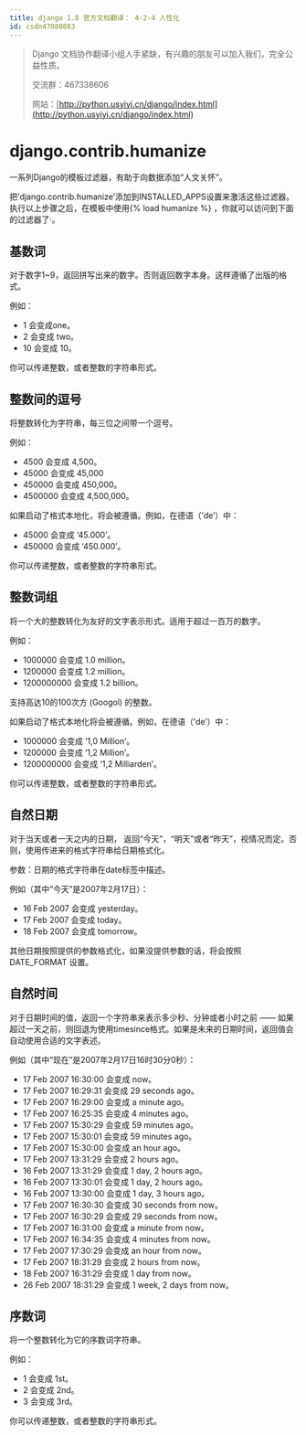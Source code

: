 ```yaml
---
title: django 1.8 官方文档翻译： 4-2-4 人性化
id: csdn47080883
---
```


> Django 文档协作翻译小组人手紧缺，有兴趣的朋友可以加入我们，完全公益性质。
> 
> 交流群：467338606
> 
> 网站：[http://python.usyiyi.cn/django/index.html](http://python.usyiyi.cn/django/index.html)

# django.contrib.humanize

一系列Django的模板过滤器，有助于向数据添加“人文关怀”。

把’django.contrib.humanize’添加到INSTALLED_APPS设置来激活这些过滤器。 执行以上步骤之后，在模板中使用{% load humanize %} ，你就可以访问到下面的过滤器了·。

## 基数词

对于数字1~9，返回拼写出来的数字。否则返回数字本身。这样遵循了出版的格式。

例如：

*   1 会变成one。
*   2 会变成 two。
*   10 会变成 10。

你可以传递整数，或者整数的字符串形式。

## 整数间的逗号

将整数转化为字符串，每三位之间带一个逗号。

例如：

*   4500 会变成 4,500。
*   45000 会变成 45,000
*   450000 会变成 450,000。
*   4500000 会变成 4,500,000。

如果启动了格式本地化，将会被遵循。例如，在德语（’de’）中：

*   45000 会变成 ‘45.000’。
*   450000 会变成 ‘450.000’。

你可以传递整数，或者整数的字符串形式。

## 整数词组

将一个大的整数转化为友好的文字表示形式。适用于超过一百万的数字。

例如：

*   1000000 会变成 1.0 million。
*   1200000 会变成 1.2 million。
*   1200000000 会变成 1.2 billion。

支持高达10的100次方 (Googol) 的整数。

如果启动了格式本地化将会被遵循。例如，在德语（’de’）中：

*   1000000 会变成 ‘1,0 Million’。
*   1200000 会变成 ‘1,2 Million’。
*   1200000000 会变成 ‘1,2 Milliarden’。

你可以传递整数，或者整数的字符串形式。

## 自然日期

对于当天或者一天之内的日期， 返回“今天”，“明天”或者“昨天”，视情况而定。否则，使用传进来的格式字符串给日期格式化。

参数：日期的格式字符串在date标签中描述。

例如（其中“今天”是2007年2月17日）：

*   16 Feb 2007 会变成 yesterday。
*   17 Feb 2007 会变成 today。
*   18 Feb 2007 会变成 tomorrow。

其他日期按照提供的参数格式化，如果没提供参数的话，将会按照DATE_FORMAT 设置。

## 自然时间

对于日期时间的值，返回一个字符串来表示多少秒、分钟或者小时之前 —— 如果超过一天之前，则回退为使用timesince格式。如果是未来的日期时间，返回值会自动使用合适的文字表述。

例如（其中“现在”是2007年2月17日16时30分0秒）：

*   17 Feb 2007 16:30:00 会变成 now。
*   17 Feb 2007 16:29:31 会变成 29 seconds ago。
*   17 Feb 2007 16:29:00 会变成 a minute ago。
*   17 Feb 2007 16:25:35 会变成 4 minutes ago。
*   17 Feb 2007 15:30:29 会变成 59 minutes ago。
*   17 Feb 2007 15:30:01 会变成 59 minutes ago。
*   17 Feb 2007 15:30:00 会变成 an hour ago。
*   17 Feb 2007 13:31:29 会变成 2 hours ago。
*   16 Feb 2007 13:31:29 会变成 1 day, 2 hours ago。
*   16 Feb 2007 13:30:01 会变成 1 day, 2 hours ago。
*   16 Feb 2007 13:30:00 会变成 1 day, 3 hours ago。
*   17 Feb 2007 16:30:30 会变成 30 seconds from now。
*   17 Feb 2007 16:30:29 会变成 29 seconds from now。
*   17 Feb 2007 16:31:00 会变成 a minute from now。
*   17 Feb 2007 16:34:35 会变成 4 minutes from now。
*   17 Feb 2007 17:30:29 会变成 an hour from now。
*   17 Feb 2007 18:31:29 会变成 2 hours from now。
*   18 Feb 2007 16:31:29 会变成 1 day from now。
*   26 Feb 2007 18:31:29 会变成 1 week, 2 days from now。

## 序数词

将一个整数转化为它的序数词字符串。

例如：

*   1 会变成 1st。
*   2 会变成 2nd。
*   3 会变成 3rd。

你可以传递整数，或者整数的字符串形式。